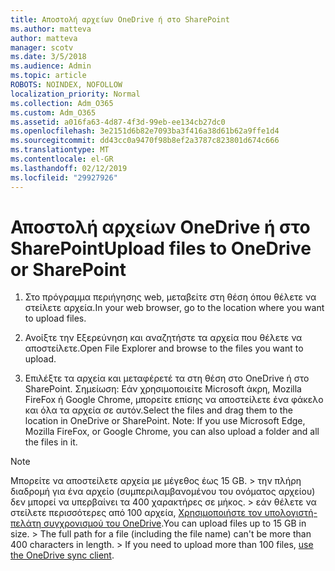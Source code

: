 ```yaml
---
title: Αποστολή αρχείων OneDrive ή στο SharePoint
ms.author: matteva
author: matteva
manager: scotv
ms.date: 3/5/2018
ms.audience: Admin
ms.topic: article
ROBOTS: NOINDEX, NOFOLLOW
localization_priority: Normal
ms.collection: Adm_O365
ms.custom: Adm_O365
ms.assetid: a016fa63-4d87-4f3d-99eb-ee134cb27dc0
ms.openlocfilehash: 3e2151d6b82e7093ba3f416a38d61b62a9ffe1d4
ms.sourcegitcommit: dd43cc0a9470f98b8ef2a3787c823801d674c666
ms.translationtype: MT
ms.contentlocale: el-GR
ms.lasthandoff: 02/12/2019
ms.locfileid: "29927926"
---
```

# <a name="upload-files-to-onedrive-or-sharepoint"></a><span data-ttu-id="d8189-102">Αποστολή αρχείων OneDrive ή στο SharePoint</span><span class="sxs-lookup"><span data-stu-id="d8189-102">Upload files to OneDrive or SharePoint</span></span>

1. <span data-ttu-id="d8189-103">Στο πρόγραμμα περιήγησης web, μεταβείτε στη θέση όπου θέλετε να στείλετε αρχεία.</span><span class="sxs-lookup"><span data-stu-id="d8189-103">In your web browser, go to the location where you want to upload files.</span></span>
    
2. <span data-ttu-id="d8189-104">Ανοίξτε την Εξερεύνηση και αναζητήστε τα αρχεία που θέλετε να αποστείλετε.</span><span class="sxs-lookup"><span data-stu-id="d8189-104">Open File Explorer and browse to the files you want to upload.</span></span>
    
3. <span data-ttu-id="d8189-p101">Επιλέξτε τα αρχεία και μεταφέρετέ τα στη θέση στο OneDrive ή στο SharePoint. Σημείωση: Εάν χρησιμοποιείτε Microsoft άκρη, Mozilla FireFox ή Google Chrome, μπορείτε επίσης να αποστείλετε ένα φάκελο και όλα τα αρχεία σε αυτόν.</span><span class="sxs-lookup"><span data-stu-id="d8189-p101">Select the files and drag them to the location in OneDrive or SharePoint. Note: If you use Microsoft Edge, Mozilla FireFox, or Google Chrome, you can also upload a folder and all the files in it.</span></span>
    
> [!NOTE]
>  <span data-ttu-id="d8189-p102">Μπορείτε να αποστείλετε αρχεία με μέγεθος έως 15 GB. > την πλήρη διαδρομή για ένα αρχείο (συμπεριλαμβανομένου του ονόματος αρχείου) δεν μπορεί να υπερβαίνει τα 400 χαρακτήρες σε μήκος. > εάν θέλετε να στείλετε περισσότερες από 100 αρχεία, [Χρησιμοποιήστε τον υπολογιστή-πελάτη συγχρονισμού του OneDrive](https://go.microsoft.com/fwlink/?linkid=866427).</span><span class="sxs-lookup"><span data-stu-id="d8189-p102">You can upload files up to 15 GB in size. >  The full path for a file (including the file name) can't be more than 400 characters in length. >  If you need to upload more than 100 files, [use the OneDrive sync client](https://go.microsoft.com/fwlink/?linkid=866427).</span></span> 
  

